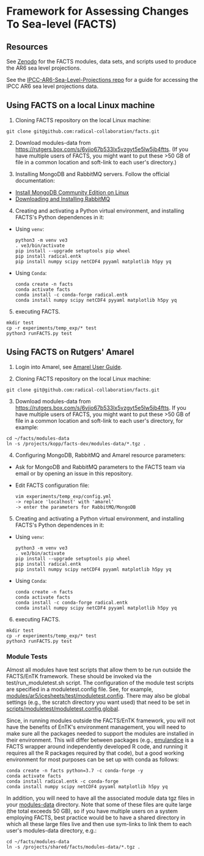 # Framework for Assessing Changes To Sea-level (FACTS)

## Resources

See [Zenodo](https://doi.org/10.5281/zenodo.6419954) for the FACTS modules, data sets, and scripts used to produce the AR6 sea level projections.

See the [IPCC-AR6-Sea-Level-Projections repo](https://github.com/rutgers-ESSP/IPCC-AR6-Sea-Level-Projections) for a guide for accessing the IPCC AR6 sea level projections data.

## Using FACTS on a local Linux machine

1. Cloning FACTS repository on the local Linux machine:

  ```
  git clone git@github.com:radical-collaboration/facts.git
  ```

2. Download modules-data from https://rutgers.box.com/s/6vjio67b533lx5vzgyt5e5lw5jb4ftts. (If you have multiple users of FACTS, you might want to put these >50 GB of file in a common location and soft-link to each user's directory.) 

3. Installing MongoDB and RabbitMQ servers. Follow the official documentation:

  - [Install MongoDB Community Edition on Linux](https://www.mongodb.com/docs/manual/administration/install-on-linux/)
  - [Downloading and Installing RabbitMQ](https://www.rabbitmq.com/download.html)

4. Creating and activating a Python virtual environment, and installing FACTS's Python dependences in it:

  - Using `venv`:

    ```
    python3 -m venv ve3
    . ve3/bin/activate
    pip install --upgrade setuptools pip wheel
    pip install radical.entk
    pip install numpy scipy netCDF4 pyyaml matplotlib h5py yq
    ```

  - Using `Conda`:

    ```
    conda create -n facts
    conda activate facts
    conda install -c conda-forge radical.entk
    conda install numpy scipy netCDF4 pyyaml matplotlib h5py yq
    ```

5. executing FACTS.

  ```
  mkdir test
  cp -r experiments/temp_exp/* test
  python3 runFACTS.py test
  ```

## Using FACTS on Rutgers' Amarel

1. Login into Amarel, see [Amarel User Guide](https://oarc.rutgers.edu/resources/amarel/).

2. Cloning FACTS repository on the local Linux machine:

  ```
  git clone git@github.com:radical-collaboration/facts.git
  ```

3. Download modules-data from https://rutgers.box.com/s/6vjio67b533lx5vzgyt5e5lw5jb4ftts. If you have multiple users of FACTS, you might want to put these >50 GB of file in a common location and soft-link to each user's directory, for example:

```
cd ~/facts/modules-data
ln -s /projects/kopp/facts-dev/modules-data/*.tgz . 
```

4. Configuring MongoDB, RabbitMQ and Amarel resource parameters:

  - Ask for MongoDB and RabbitMQ parameters to the FACTS team via email or by opening an issue in this repository.
  - Edit FACTS configuration file:

    ```
    vim experiments/temp_exp/config.yml
    -> replace 'localhost' with 'amarel'
    -> enter the parameters for RabbitMQ/MongoDB
    ```

5. Creating and activating a Python virtual environment, and installing FACTS's Python dependences in it:

  - Using `venv`:

    ```
    python3 -m venv ve3
    . ve3/bin/activate
    pip install --upgrade setuptools pip wheel
    pip install radical.entk
    pip install numpy scipy netCDF4 pyyaml matplotlib h5py yq
    ```

  - Using `Conda`:

    ```
    conda create -n facts
    conda activate facts
    conda install -c conda-forge radical.entk
    conda install numpy scipy netCDF4 pyyaml matplotlib h5py yq
    ```

6. executing FACTS.

  ```
  mkdir test
  cp -r experiments/temp_exp/* test
  python3 runFACTS.py test
  ```


### Module Tests

Almost all modules have test scripts that allow them to be run outside the FACTS/EnTK framework. These should be invoked via the test/run_moduletest.sh script. The configuration of the module test scripts are specified in a moduletest.config file. See, for example, [modules/ar5/icesheets/test/moduletest.config](modules/ar5/icesheets/test/moduletest.config). There may also be global settings (e.g., the scratch directory you want used) that need to be set in [scripts/moduletest/moduletest.config.global](scripts/moduletest/moduletest.config.global).

Since, in running modules outside the FACTS/EnTK framework, you will not have the benefits of EnTK's environment management, you will need to make sure all the packages needed to support the modules are installed in their environment. This will differ between packages (e.g., [emulandice](modules/emulandice) is a FACTS wrapper around independently developed R code, and running it requires all the R packages required by that code), but a good working environment for most purposes can be set up with conda as follows:

```
conda create -n facts python=3.7 -c conda-forge -y
conda activate facts
conda install radical.entk -c conda-forge
conda install numpy scipy netCDF4 pyyaml matplotlib h5py yq
```

In addition, you will need to have all the associated module data tgz files in your [modules-data](modules-data) directory. Note that some of these files are quite large (the total exceeds 50 GB), so if you have multiple users on a system employing FACTS, best practice would be to have a shared directory in which all these large files live and then use sym-links to link them to each user's modules-data directory, e.g.:

```
cd ~/facts/modules-data
ln -s /projects/shared/facts/modules-data/*.tgz .
```
